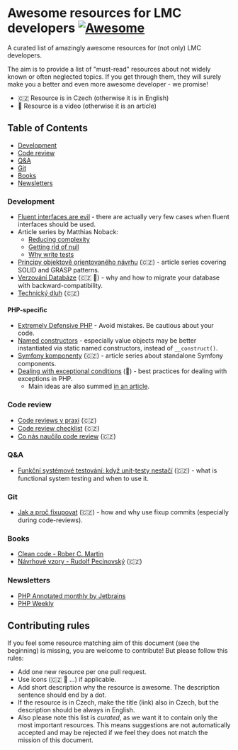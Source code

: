 # Awesome resources for LMC developers [![Awesome](https://cdn.rawgit.com/sindresorhus/awesome/d7305f38d29fed78fa85652e3a63e154dd8e8829/media/badge.svg)](https://github.com/sindresorhus/awesome)

A curated list of amazingly awesome resources for (not only) LMC developers.

The aim is to provide a list of "must-read" resources about not widely known or often neglected topics.
If you get through them, they will surely make you a better and even more awesome developer - we promise!

- 🇨🇿 Resource is in Czech (otherwise it is in English)
- 🎥 Resource is a video (otherwise it is an article)

## Table of Contents
- [Development](#development)
- [Code review](#code-review)
- [Q&A](#qa)
- [Git](#git)
- [Books](#books)
- [Newsletters](#newsletters)

### Development
- [Fluent interfaces are evil](https://ocramius.github.io/blog/fluent-interfaces-are-evil/) - there are actually very few cases when fluent interfaces should be used.
- Article series by Matthias Noback:
    - [Reducing complexity](https://www.ibuildings.nl/blog/2016/01/programming-guidelines-part-1-reducing-complexity)
    - [Getting rid of null](https://www.ibuildings.nl/blog/2016/01/programming-guidelines-part-2-getting-rid-null)
    - [Why write tests](https://www.ibuildings.nl/blog/2016/08/why-write-tests)
- [Principy objektově orientovaného návrhu](https://www.zdrojak.cz/serialy/principy-objektove-orientovaneho-navrhu/) (🇨🇿) - article series covering SOLID and GRASP patterns.
- [Verzování Databáze](https://www.youtube.com/watch?v=KTmlw5AKM8E) (🇨🇿 🎥) - why and how to migrate your database with backward-compatibility.
- [Technický dluh](https://blog.think-forth.com/2016/01/21/technicky-dluh/) (🇨🇿)

#### PHP-specific
- [Extremely Defensive PHP](https://ocramius.github.io/extremely-defensive-php/#/) - Avoid mistakes. Be cautious about your code.
- [Named constructors](http://verraes.net/2014/06/named-constructors-in-php/) - especially value objects may be better instantiated via static named constructors, instead of `__construct()`.
- [Symfony komponenty](https://www.zdrojak.cz/serialy/symfony-po-kruckach/) (🇨🇿) - article series about standalone Symfony components.
- [Dealing with exceptional conditions](https://www.youtube.com/watch?v=1YAGxJVuuws) (🎥) - best practices for dealing with exceptions in PHP.
    - Main ideas are also summed [in an article](https://blog.nikolaposa.in.rs/2016/08/17/exceptional-behavior-best-practices/).

### Code review
- [Code reviews v praxi](https://www.zdrojak.cz/clanky/code-reviews-praxi/]) (🇨🇿)
- [Code review checklist](https://www.zdrojak.cz/clanky/code-review-checklist/) (🇨🇿)
- [Co nás naučilo code review](https://www.zdrojak.cz/clanky/co-nas-naucilo-code-review/) (🇨🇿)

### Q&A
- [Funkční systémové testování: když unit-testy nestačí](http://prvnivcesku.cz/systemove-testovani/) (🇨🇿) - what is functional system testing and when to use it.

### Git
- [Jak a proč fixupovat](https://filip-prochazka.com/blog/git-fixup) (🇨🇿) - how and why use fixup commits (especially during code-reviews).

### Books
- [Clean code - Rober C. Martin](https://www.amazon.com/Clean-Code-Handbook-Software-Craftsmanship/dp/0132350882)
- [Návrhové vzory - Rudolf Pecinovský](http://knihy.pecinovsky.cz/vzory/index.html) (🇨🇿)

### Newsletters
- [PHP Annotated monthly by Jetbrains](https://blog.jetbrains.com/phpstorm/category/php-annotated-monthly/)
- [PHP Weekly](http://www.phpweekly.com/)

## Contributing rules
If you feel some resource matching aim of this document (see the beginning) is missing, you are welcome to contribute!
But please follow this rules:

- Add one new resource per one pull request.
- Use icons (🇨🇿 🎥 ...) if applicable.
- Add short description why the resource is awesome. The description sentence should end by a dot.
- If the resource is in Czech, make the title (link) also in Czech, but the description should be always in English.
- Also please note this list is *curated*, as we want it to contain only the most important resources. This means
suggestions are not automatically accepted and may be rejected if we feel they does not match the mission of this document.
